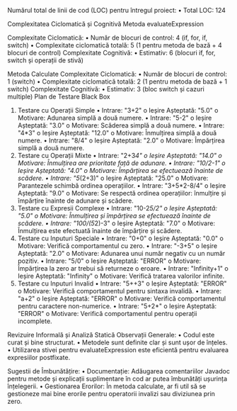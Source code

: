 Numărul total de linii de cod (LOC) pentru întregul proiect:
•	Total LOC: 124

Complexitatea Ciclomatică și Cognitivă
Metoda evaluateExpression

Complexitate Ciclomatică:
•	Număr de blocuri de control: 4 (if, for, if, switch)
•	Complexitate ciclomatică totală: 5 (1 pentru metoda de bază + 4 blocuri de control)
Complexitate Cognitivă:
•	Estimativ: 6 (blocuri if, for, switch și operații de stivă)

Metoda Calculate
Complexitate Ciclomatică:
•	Număr de blocuri de control: 1 (switch)
•	Complexitate ciclomatică totală: 2 (1 pentru metoda de bază + 1 switch)
Complexitate Cognitivă:
•	Estimativ: 3 (bloc switch și cazuri multiple)
Plan de Testare Black Box
1. Testare cu Operații Simple
•	Intrare: "3+2"
o	Ieșire Așteptată: "5.0"
o	Motivare: Adunarea simplă a două numere.
•	Intrare: "5-2"
o	Ieșire Așteptată: "3.0"
o	Motivare: Scăderea simplă a două numere.
•	Intrare: "4*3"
o	Ieșire Așteptată: "12.0"
o	Motivare: Înmulțirea simplă a două numere.
•	Intrare: "8/4"
o	Ieșire Așteptată: "2.0"
o	Motivare: Împărțirea simplă a două numere.
2. Testare cu Operații Mixte
•	Intrare: "2+3*4"
o	Ieșire Așteptată: "14.0"
o	Motivare: Înmulțirea are prioritate față de adunare.
•	Intrare: "10/2-1"
o	Ieșire Așteptată: "4.0"
o	Motivare: Împărțirea se efectuează înainte de scădere.
•	Intrare: "5*(2+3)"
o	Ieșire Așteptată: "25.0"
o	Motivare: Parantezele schimbă ordinea operațiilor.
•	Intrare: "3+5*2-8/4"
o	Ieșire Așteptată: "9.0"
o	Motivare: Se respectă ordinea operațiilor: înmulțire și împărțire înainte de adunare și scădere.
3. Testare cu Expresii Complexe
•	Intrare: "10-2*5/2"
o	Ieșire Așteptată: "5.0"
o	Motivare: Înmulțirea și împărțirea se efectuează înainte de scădere.
•	Intrare: "100/(5*2)-3"
o	Ieșire Așteptată: "7.0"
o	Motivare: Înmulțirea este efectuată înainte de împărțire și scădere.
4. Testare cu Inputuri Speciale
•	Intrare: "0+0"
o	Ieșire Așteptată: "0.0"
o	Motivare: Verifică comportamentul cu zero.
•	Intrare: "-3+5"
o	Ieșire Așteptată: "2.0"
o	Motivare: Adunarea unui număr negativ cu un număr pozitiv.
•	Intrare: "5/0"
o	Ieșire Așteptată: "ERROR"
o	Motivare: Împărțirea la zero ar trebui să returneze o eroare.
•	Intrare: "Infinity+1"
o	Ieșire Așteptată: "Infinity"
o	Motivare: Verifică tratarea valorilor infinite.
5. Testare cu Inputuri Invalid
•	Intrare: "5++3"
o	Ieșire Așteptată: "ERROR"
o	Motivare: Verifică comportamentul pentru sintaxa invalidă.
•	Intrare: "a+2"
o	Ieșire Așteptată: "ERROR"
o	Motivare: Verifică comportamentul pentru caractere non-numerice.
•	Intrare: "5+2*"
o	Ieșire Așteptată: "ERROR"
o	Motivare: Verifică comportamentul pentru operații incomplete.

Revizuire Informală și Analiză Statică
Observații Generale:
•	Codul este curat și bine structurat.
•	Metodele sunt definite clar și sunt ușor de înțeles.
•	Utilizarea stivei pentru evaluateExpression este eficientă pentru evaluarea expresiilor postfixate.

Sugestii de Îmbunătățire:
•	Documentație: Adăugarea comentariilor Javadoc pentru metode și explicații suplimentare în cod ar putea îmbunătăți ușurința înțelegerii.
•	Gestionarea Erorilor: În metoda calculate, ar fi util să se gestioneze mai bine erorile pentru operatorii invalizi sau diviziunea prin zero.
